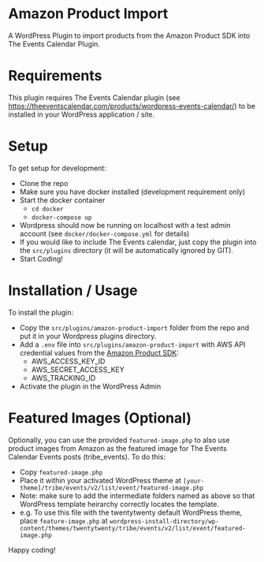 # Amazon Product Import
A WordPress Plugin to import products from the Amazon Product SDK into The Events Calendar Plugin.

# Requirements

This plugin requires The Events Calendar plugin (see https://theeventscalendar.com/products/wordpress-events-calendar/) to be installed in your WordPress application / site.

# Setup

To get setup for development:

 - Clone the repo
 - Make sure you have docker installed (development requirement only)
 - Start the docker container
   - `cd docker`
   - `docker-compose up`
 - Wordpress should now be running on localhost with a test admin account
   (see `docker/docker-compose.yml` for details)
 - If you would like to include The Events calendar, just copy the plugin into the `src/plugins` directory (it will be automatically ignored by GIT).
 - Start Coding!

# Installation / Usage

To install the plugin:

 - Copy the `src/plugins/amazon-product-import` folder from the repo and put it in your 
   Wordpress plugins directory.
 - Add a `.env` file into `src/plugins/amazon-product-import` with AWS API credential values from the [Amazon Product SDK](https://webservices.amazon.com/paapi5/documentation/):
   - AWS_ACCESS_KEY_ID
   - AWS_SECRET_ACCESS_KEY
   - AWS_TRACKING_ID
 - Activate the plugin in the WordPress Admin

# Featured Images (Optional)

Optionally, you can use the provided `featured-image.php` to also use product images from Amazon as the featured image for The Events Calendar Events posts (tribe_events). To do this:

 - Copy `featured-image.php`
 - Place it within your activated WordPress theme at 
    `[your-theme]/tribe/events/v2/list/event/featured-image.php`
 - Note: make sure to add the intermediate folders named as above so that WordPress template heirarchy correctly locates the template.
 - e.g. To use this file with the twentytwenty default WordPress theme, place `feature-image.php` at
 `wordpress-install-directory/wp-content/themes/twentytwenty/tribe/events/v2/list/event/featured-image.php`

Happy coding!